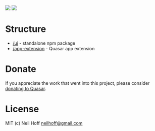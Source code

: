 <img src="https://img.shields.io/npm/v/quasar-ui-click-to-edit.svg?label=quasar-ui-click-to-edit">
<img src="https://img.shields.io/npm/v/quasar-app-extension-click-to-edit.svg?label=quasar-app-extension-click-to-edit">

# Structure
* [/ui](ui) - standalone npm package
* [/app-extension](app-extension) - Quasar app extension

# Donate
If you appreciate the work that went into this project, please consider [donating to Quasar](https://donate.quasar.dev).

# License
MIT (c) Neil Hoff <neilhoff@gmail.com>
